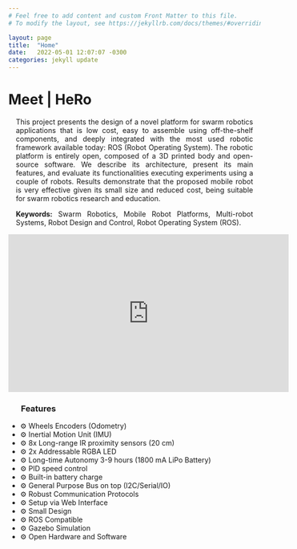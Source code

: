 ```yaml
---
# Feel free to add content and custom Front Matter to this file.
# To modify the layout, see https://jekyllrb.com/docs/themes/#overriding-theme-defaults

layout: page
title:  "Home"
date:   2022-05-01 12:07:07 -0300
categories: jekyll update
---
```

<!-- Inserir texto em markdown para a página home -->

<h1>Meet | HeRo</h1>

<div style="margin: 15px; text-align: justify;">This project presents the design of a novel platform for swarm robotics applications that is low cost, easy to assemble using off-the-shelf components, and deeply integrated with the most used robotic framework available today: ROS (Robot Operating System). The robotic platform is entirely open, composed of a 3D printed body and open-source software. We describe its architecture, present its main features, and evaluate its functionalities executing experiments using a couple of robots. Results demonstrate that the proposed mobile robot is very effective given its small size and reduced cost, being suitable for swarm robotics research and education.
 
<strong>Keywords:</strong> Swarm Robotics, Mobile Robot Platforms, Multi-robot Systems, Robot Design and Control, Robot Operating System (ROS).
</div>

<iframe width="560" height="315" src="https://www.youtube.com/embed/JQvuYeF24lY" title="YouTube video player" frameborder="0" allow="accelerometer; autoplay; clipboard-write; encrypted-media; gyroscope; picture-in-picture" allowfullscreen></iframe>


<!------------- Features ------------->
<h3 style="padding-left: 25px;"><i class="fa fa-book" aria-hidden="true"></i>Features</h3>
 <ul class="fa-ul">
    <li><span>&#9881;</span><i class="fa-solid fa-check-square"></i></span> Wheels Encoders (Odometry)</li>
    <li><span>&#9881;</span><i class="fa-solid fa-check-square"></i></span> Inertial Motion Unit (IMU)</li>
    <li><span>&#9881;</span><i class="fa-solid fa-spinner fa-pulse"></i></span> 8x Long-range IR proximity sensors (20 cm)</li>
    <li><span>&#9881;</span><i class="fa-regular fa-square"></i></span> 2x Addressable RGBA LED</li>
    <li><span>&#9881;</span><i class="fa-regular fa-square"></i></span> Long-time Autonomy 3-9 hours (1800 mA LiPo Battery)</li>
    <li><span>&#9881;</span><i class="fa-regular fa-square"></i></span> PID speed control</li>
    <li><span>&#9881;</span><i class="fa-regular fa-square"></i></span> Built-in battery charge</li>
    <li><span>&#9881;</span><i class="fa-regular fa-square"></i></span> General Purpose Bus on top (I2C/Serial/IO)</li>
    <li><span>&#9881;</span><i class="fa-regular fa-square"></i></span> Robust Communication Protocols</li>
    <li><span>&#9881;</span><i class="fa-regular fa-square"></i></span> Setup via Web Interface</li>
    <li><span>&#9881;</span><i class="fa-regular fa-square"></i></span> Small Design</li>
    <li><span>&#9881;</span><i class="fa-regular fa-square"></i></span> ROS Compatible</li>
    <li><span>&#9881;</span><i class="fa-regular fa-square"></i></span> Gazebo Simulation</li>
    <li><span>&#9881;</span><i class="fa-regular fa-square"></i></span> Open Hardware and Software</li>
 </ul> 

<!-- <h2>Requirements</h2>
 <p>The robot was designed so that it is easy to assemble and reproduce. To build and operate a robot, you need:</p>

 <ul class="fa-ul">
    <li><span class="fa-li"><i class="fa-solid fa-check-square"></i></span>Order some electronic components, motors, screws, etc...</li>
    <li><span class="fa-li"><i class="fa-solid fa-check-square"></i></span>Order PCB board;</li>
    <li><span class="fa-li"><i class="fa-solid fa-spinner fa-pulse"></i></span>Skills with soldering iron (SMD);</li>
    <li><span class="fa-li"><i class="fa-regular fa-square"></i></span>Programming practice (Arduino, ROS);</li>
 </ul> -->

